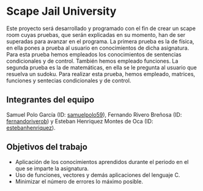 # Scape Jail University
Este proyecto será desarrollado y programado con el fin de crear un scape room cuyas pruebas, que serán explicadas en su momento,
han de ser superadas para avanzar en el programa.
La primera prueba es la de física, en ella pones a prueba al usuario en conocimientos de dicha asignatura. Para esta prueba hemos empleados los conocimientos de sentencias condicionales y de control. También hemos empleado funciones.
La segunda prueba es la de matemáticas, en ella se le pregunta al usuario que resuelva un sudoku. Para realizar esta prueba, hemos empleado, matrices, funciones y sentecias condicionales y de control.

## Integrantes del equipo
Samuel Polo García (ID: [samuelpolo59](https://github.com/samuelpolo59)), Fernando Rivero Breñosa (ID: [fernandoriverob](https://github.com/fernandoriverob)) y Esteban Henriquez Montes de Oca (ID: [estebanhenriquez](https://github.com/estebanhenriquez)).

## Objetivos del trabajo
- Aplicación de los conocimientos aprendidos durante el periodo en el que se imparte la asignatura.
- Uso de funciones, vectores y demás aplicaciones del lenguaje C. 
- Minimizar el número de errores lo máximo posible.
